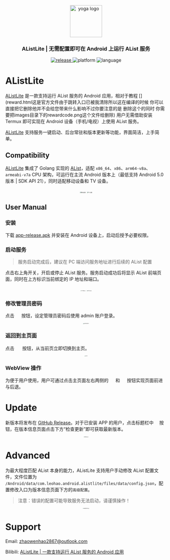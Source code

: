<p align="center"><a href="https://github.com/LeoHaoVIP/AListLiteAndroid" target="_blank" rel="noopener noreferrer"><img width="100" src="./README/ic_launcher.png" alt="yoga logo"></a></p>
<h3 align="center">AListLite | 无需配置即可在 Android 上运行 AList 服务</h3>
<p align="center">
  <a href="https://github.com/LeoHaoVIP/AListLiteAndroid/releases/latest" target="_blank" rel="noopener noreferrer">
   <img alt="release" src="https://img.shields.io/github/v/release/LeoHaoVIP/AListLiteAndroid">
   </a>
  <img alt="platform" src="https://img.shields.io/badge/platform-android-ff69b4.svg">
 <img alt="language" src="https://img.shields.io/badge/language-java-green.svg">
</p>


# AListLite

[AListLite](https://github.com/LeoHaoVIP/AListLiteAndroid) 是一款支持运行 AList 服务的 Android 应用，相对于教程 [](reward.html这是官方文件由于跳转入口已被我清除所以这在编译的时候 你可以直接把它删除他并不会给您带来什么影响不过你要注意的是 删除这个的同时 你需要把images目录下的rewardcode.png这个文件给删除) 用户无需借助安装 Termux 即可实现在 Android 设备（手机/电视）上使用 AList 服务。

[AListLite](https://github.com/LeoHaoVIP/AListLiteAndroid) 支持服务一键启动、后台常驻和版本更新等功能，界面简洁，上手简单。

## Compatibility

[AListLite](https://github.com/LeoHaoVIP/AListLiteAndroid) 集成了 Golang 实现的 [AList](https://github.com/alist-org/alist)，适配 `x86_64`、`x86`、`arm64-v8a`、`armeabi-v7a` CPU 架构，可运行在主流 Android 版本上（最低支持 Android 5.0 版本 | SDK API 21），同时适配移动设备和 TV 设备。

<center class="half">
<img src="./README/demo-mobile.jpg" alt="移动设备" style="zoom:25%"/>
<img src="./README/demo-tv.jpg" alt="TV 设备" style="zoom:25%"/>
</center>


## User Manual

### 安装

下载 [app-release.apk](https://github.com/LeoHaoVIP/AListLiteAndroid/releases/latest) 并安装在 Android 设备上，启动后授予必要权限。

### 启动服务

> 服务启动完成后，建议在 PC 端访问服务地址进行后续的 AList 配置

点击右上角开关，开启或停止 AList 服务。服务启动成功后将显示 AList 前端页面，同时在上方标识当前绑定的 IP 地址和端口。

<center class="half">
<img src="./README/main-page-off.jpg" alt="APP 初始页面" style="zoom:15%"/>
<img src="./README/main-page-on.jpg" alt="服务开启页面" style="zoom:15%"/>
</center>


### 修改管理员密码

点击 <img src="./README/admin.png" style="height: 1em;"> 按钮，设定管理员密码后使用 admin 账户登录。

<center class="half">
<img src="./README/password-page.jpg" alt="设定管理员密码" style="zoom:15%"/>
</center>


### 返回到主页面

点击 <img src="./README/homepage.png" style="height: 1.2em;"> 按钮，从当前页立即切换到主页。

<center class="half">
<img src="./README/main-page-on.jpg" alt="主页面" style="zoom:15%"/>
</center>


### WebView 操作

为便于用户使用，用户可通过点击主页面左右两侧的 <img src="./README/go_back.png" style="height: 1em;"> 和 <img src="./README/go_forward.png" style="height: 1em;"> 按钮实现页面前进与后退。

# Update

新版本将发布在 [GitHub Release](https://github.com/LeoHaoVIP/AListLiteAndroid/releases/latest)。对于已安装 APP 的用户，点击标题栏中 <img src="./README/info.png" style="height: 1em;">按钮，在版本信息页面点击下方“检查更新”即可获取最新版本。

<center class="half">
<img src="./README/update-page.jpg" alt="版本信息页面" style="zoom:15%"/>
</center>

# Advanced

为最大程度匹配 AList 本身的能力，AListLite 支持用户手动修改 AList 配置文件，文件位置为 `/Android/data/com.leohao.android.alistlite/files/data/config.json`，配置修改入口为版本信息页面下方的`高级配置`。

> 注意：错误的配置可能导致服务无法启动，请谨慎操作！

<center class="half">
<img src="./README/config-manage.jpg" alt="高级配置管理页面" style="zoom:15%"/>
</center>

# Support

Email: <zhaowenhao2867@outlook.com>

Bilibili: [AListLite | 一款支持运行 AList 服务的 Android 应用](https://www.bilibili.com/video/BV1PA4m1G7Ui)
